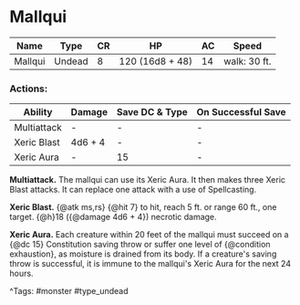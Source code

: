 # Mallqui

| Name | Type | CR | HP | AC | Speed |
|------|------|----|----|----|-------|
| Mallqui | Undead | 8 | 120 (16d8 + 48) | 14 | walk: 30 ft. |

### Actions:

| Ability | Damage | Save DC & Type | On Successful Save |
|---------|--------|----------------|--------------------|
| Multiattack | - | - | - |
| Xeric Blast | 4d6 + 4 | - | - |
| Xeric Aura | - | 15 | - |


**Multiattack.** The mallqui can use its Xeric Aura. It then makes three Xeric Blast attacks. It can replace one attack with a use of Spellcasting.

**Xeric Blast.** {@atk ms,rs} {@hit 7} to hit, reach 5 ft. or range 60 ft., one target. {@h}18 ({@damage 4d6 + 4}) necrotic damage.

**Xeric Aura.** Each creature within 20 feet of the mallqui must succeed on a {@dc 15} Constitution saving throw or suffer one level of {@condition exhaustion}, as moisture is drained from its body. If a creature's saving throw is successful, it is immune to the mallqui's Xeric Aura for the next 24 hours.

^Tags: #monster #type_undead